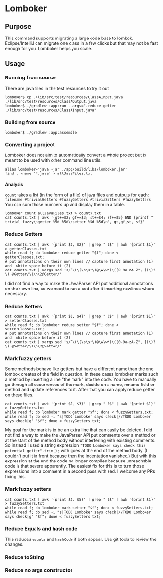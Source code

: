 # Lomboker

## Purpose

This command supports migrating a large code base to lombok. 
Eclipse/IntelliJ can migrate one class in a few clicks but that may not be fast enough for you.
Lomboker helps you scale.

## Usage

### Running from source
There are java files in the test resources to try it out
```
lomboker$ cp ./lib/src/test/resources/ClassAInput.java ./lib/src/test/resources/ClassAOutput.java
lomboker$ ./gradlew :app:run --args=".reduce getter ./lib/src/test/resources/ClassAInput.java"
```
### Building from source
```
lomboker$ ./gradlew :app:assemble
```

### Converting a project
Lomboker does not aim to automatically convert a whole project but is meant to be used with other command line utils.

```
alias lomboker='java -jar ./app/build/libs/lomboker.jar'
find . -name '*.java' > allJavaFiles.txt
```

#### Analysis

`count` takes a list (in the form of a file) of java files and outputs for each:  
`filename #trivialGetters #fuzzyGetters #triviaSetters #fuzzySetters`  
You can sum those numbers up and display them in a table.
```
lomboker count allJavaFiles.txt > counts.txt
cat counts.txt | awk '{gt+=$2; gf+=$3; st+=$4; sf+=$5} END {printf "     trivial fuzzy\ngetter %5d %5d\nsetter %5d %5d\n", gt,gf,st, sf}'
```

### Reduce Getters

```
cat counts.txt | awk '{print $1, $2}' | grep " 0$" | awk '{print $1}' > getterClasses.txt
while read f; do lomboker reduce getter "$f"; done < getterClasses.txt;
# put annotations on their own lines // capture first annotation (1) and  white space before it (2)
cat counts.txt | xargs sed 's/^\(\(\s\s*\)@\w\w*(\([0-9a-zA-Z", ])\)?\) @Getter/\1\n\2@Getter/'
```

I did not find a way to make the JavaParser API put additional annotations on their own line, so we need to run a sed after it inserting newlines where necessary.

### Reduce Setters
```
cat counts.txt | awk '{print $1, $4}' | grep " 0$" | awk '{print $1}' > setterClasses.txt
while read f; do lomboker reduce setter "$f"; done < setterClasses.txt;
# put annotations on their own lines // capture first annotation (1) and  white space before it (2)
cat counts.txt | xargs sed 's/^\(\(\s\s*\)@\w\w*(\([0-9a-zA-Z", ])\)?\) @Setter/\1\n\2@Setter/'
```
### Mark fuzzy getters

Some methods behave like getters but have a different name than the one lombok creates of the field in question.
In these cases lomboker marks such a method by inserting a line "the mark" into the code.
You have to manually go through all occurrences of the mark, decide on a name, rename field or method and update references to it. 
After that you can apply reduce getter on these files.
```
cat counts.txt | awk '{print $1, $3}' | grep " 0$" | awk '{print $1}' > fuzzyGetters.txt
while read f; do lomboker mark getter "$f"; done < fuzzyGetters.txt;
while read f; do sed -i "s|TODO Lomboker says check|//TODO Lomboker says check|g" "$f"; done < fuzzyGetters.txt;
```

My goal for the mark is to be an extra line that can easily be deleted.
I did not find a way to make the JavaParser API put comments over a method or at the start of the method body without interfering with existing comments.
So instead I used a string expression `"TODO Lomboker says check this potential getter".trim();` with goes at the end of the method body.
(I couldn't put it in front because then the indentation vanished.)
But with this expression at the end the code no longer compiles because unreachable code is that severe apparently.
The easiest fix for this is to turn those expressions into a comment in a second pass with sed.
I welcome any PRs fixing this.

### Mark fuzzy setters
```
cat counts.txt | awk '{print $1, $5}' | grep " 0$" | awk '{print $1}' > fuzzySetters.txt
while read f; do lomboker mark setter "$f"; done < fuzzySetters.txt;
while read f; do sed -i "s|TODO Lomboker says check|//TODO Lomboker says check|g" "$f"; done < fuzzySetters.txt;
```

### Reduce Equals and hash code
This reduces `equals` and `hashCode` if both appear. Use git tools to review the changes.

### Reduce toString
### Reduce no args constructor